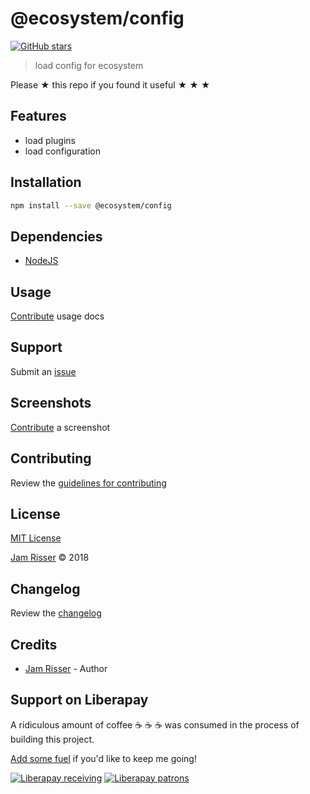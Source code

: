# @ecosystem/config

[![GitHub stars](https://img.shields.io/github/stars/codejamninja/@ecosystem/config.svg?style=social&label=Stars)](https://github.com/codejamninja/@ecosystem/config)

> load config for ecosystem

Please ★ this repo if you found it useful ★ ★ ★


## Features

* load plugins
* load configuration


## Installation

```sh
npm install --save @ecosystem/config
```


## Dependencies

* [NodeJS](https://nodejs.org)


## Usage

[Contribute](https://github.com/codejamninja/@ecosystem/config/blob/master/CONTRIBUTING.md) usage docs


## Support

Submit an [issue](https://github.com/codejamninja/@ecosystem/config/issues/new)


## Screenshots

[Contribute](https://github.com/codejamninja/@ecosystem/config/blob/master/CONTRIBUTING.md) a screenshot


## Contributing

Review the [guidelines for contributing](https://github.com/codejamninja/@ecosystem/config/blob/master/CONTRIBUTING.md)


## License

[MIT License](https://github.com/codejamninja/@ecosystem/config/blob/master/LICENSE)

[Jam Risser](https://codejam.ninja) © 2018


## Changelog

Review the [changelog](https://github.com/codejamninja/@ecosystem/config/blob/master/CHANGELOG.md)


## Credits

* [Jam Risser](https://codejam.ninja) - Author


## Support on Liberapay

A ridiculous amount of coffee ☕ ☕ ☕ was consumed in the process of building this project.

[Add some fuel](https://liberapay.com/codejamninja/donate) if you'd like to keep me going!

[![Liberapay receiving](https://img.shields.io/liberapay/receives/codejamninja.svg?style=flat-square)](https://liberapay.com/codejamninja/donate)
[![Liberapay patrons](https://img.shields.io/liberapay/patrons/codejamninja.svg?style=flat-square)](https://liberapay.com/codejamninja/donate)
